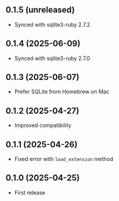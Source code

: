 ## 0.1.5 (unreleased)

- Synced with sqlite3-ruby 2.7.2

## 0.1.4 (2025-06-09)

- Synced with sqlite3-ruby 2.7.0

## 0.1.3 (2025-06-07)

- Prefer SQLite from Homebrew on Mac

## 0.1.2 (2025-04-27)

- Improved compatibility

## 0.1.1 (2025-04-26)

- Fixed error with `load_extension` method

## 0.1.0 (2025-04-25)

- First release
